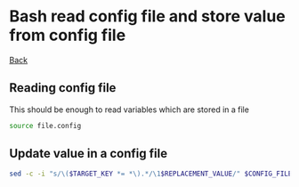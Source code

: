 # Bash read config file and store value from config file

[Back](../../index.md#bash)

## Reading config file

This should be enough to read variables which are stored in a file

```bash
source file.config
```

## Update value in a config file

```bash
sed -c -i "s/\($TARGET_KEY *= *\).*/\1$REPLACEMENT_VALUE/" $CONFIG_FILE
```
